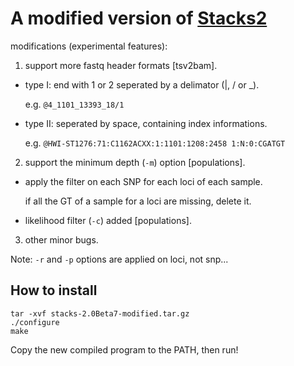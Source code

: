 A modified version of [Stacks2](http://catchenlab.life.illinois.edu/stacks/stacks_v2.php)
=
modifications (experimental features): 

1. support more fastq header formats [tsv2bam].

 * type I: end with 1 or 2 seperated by a delimator (|, / or _).
 
   e.g. `@4_1101_13393_18/1`

 * type II: seperated by space, containing index informations. 

   e.g. `@HWI-ST1276:71:C1162ACXX:1:1101:1208:2458 1:N:0:CGATGT`

2. support the minimum depth (`-m`) option [populations].

 * apply the filter on each SNP for each loci of each sample.

   if all the GT of a sample for a loci are missing, delete it.
 
 * likelihood filter (`-c`) added [populations].

3. other minor bugs.

Note: `-r` and `-p` options are applied on loci, not snp...

How to install
---
```
tar -xvf stacks-2.0Beta7-modified.tar.gz
./configure
make
```

Copy the new compiled program to the PATH, then run!
